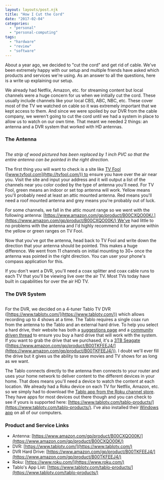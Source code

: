 ```yaml
---
layout: layouts/post.njk
title: "How I Cut the Cord"
date: "2017-02-04"
categories: 
  - "personal"
  - "personal-computing"
tags: 
  - "hardware"
  - "review"
  - "software"
---
```


About a year ago, we decided to "cut the cord" and get rid of cable. We've been extremely happy with our setup and multiple friends have asked which products and services we're using. As an answer to all the questions, here is a write up explaining our setup.

We already had Netflix, Amazon, etc. for streaming content but local channels were a huge concern for us when we initially cut the cord. These usually include channels like your local CBS, ABC, NBC, etc. These cover most of the TV we watched on cable so it was extremely important that we kept access to them. And since we were spoiled by our DVR from the cable company, we weren't going to cut the cord until we had a system in place to allow us to watch on our own time. That meant we needed 2 things: an antenna and a DVR system that worked with HD antennas.

### The Antenna

<img src="../img/2017-attic-antenna.jpg" alt="" class="w-100" />

*The strip of wood pictured has been replaced by 1 inch PVC so that the entire antenna can be pointed in the right direction.*

The first thing you will want to check is a site like [TV Fool](http://tvfool.com/) ([www.tvfool.com](http://tvfool.com/)) to ensure you have over the air near you. Visit the site and input your address and it will output a list of the channels near you color coded by the type of antenna you'll need. For TV Fool, green means an indoor or set top antenna will work. Yellow means you'll probably need at least an attic mounted antenna. Red means you'll need a roof mounted antenna and grey means you're probably out of luck.

For some channels, we fall in the attic mount range so we went with the following antenna: [https://www.amazon.com/gp/product/B00CXQO00K/.](https://www.amazon.com/gp/product/B00CXQO00K/) We've had little to no problems with the antenna and I'd highly recommend it for anyone within the yellow or green ranges on TV Fool.

Now that you've got the antenna, head back to TV Fool and write down the direction that your antenna should be pointed. This makes a huge difference. We went from 11 channels on initial mounting to 30+ once the antenna was pointed in the right direction. You can user your phone's compass application for this.

If you don't want a DVR, you'll need a coax splitter and coax cable runs to each TV that you'll be viewing live over the air TV. Most TVs today have built in capabilities for over the air HD TV.

### The DVR System

<img src="../img/2017-tablo.jpg" alt="" class="w-100" />

For the DVR, we decided on a 4-tuner Tablo TV DVR ([https://www.tablotv.com/](https://www.tablotv.com/)) which allows recording up to 4 shows at a time. The Tablo requires a single coax run from the antenna to the Tablo and an external hard drive. To help you select a hard drive, their website has both a [suggestions page](https://www.tablotv.com/blog/tablo-usb-hard-drive-specifications-suggestions/) and a [community driven thread](https://community.tablotv.com/t/tested-hard-drives/130) to ensure you buy a hard drive that will work with the system. If you want to grab the drive that we purchased, it's a [3TB Seagate](https://www.amazon.com/gp/product/B00TKFEEJ4/) ([https://www.amazon.com/gp/product/B00TKFEEJ4/](https://www.amazon.com/gp/product/B00TKFEEJ4/)). I doubt we'll ever fill the drive but it gives us the ability to save movies and TV shows for as long as we want.

The Tablo connects directly to the antenna then connects to your router and uses your home network to deliver content to the different devices in your home. That does means you'll need a device to watch the content at each location. We already had a Roku device on each TV for Netflix, Amazon, etc. so we simply had to download the [Tablo app from the Roku channel store](https://channelstore.roku.com/details/44281/tablo-tv). They have apps for most devices out there though and you can check to see if yours is supported here: [https://www.tablotv.com/tablo-products/](https://www.tablotv.com/tablo-products/). I've also installed their [Windows app](https://www.tablotv.com/blog/tablo-ota-dvr-app-now-available-xbox-one/) on all of our computers.

### Product and Service Links

- Antenna: [https://www.amazon.com/gp/product/B00CXQO00K/](https://www.amazon.com/gp/product/B00CXQO00K/)
- DVR: [https://www.tablotv.com/](https://www.tablotv.com/)
- DVR Hard Drive: [https://www.amazon.com/gp/product/B00TKFEEJ4/](https://www.amazon.com/gp/product/B00TKFEEJ4/)
- Roku: [https://www.roku.com/](https://www.roku.com/)
- Tablo's App List: [https://www.tablotv.com/tablo-products/](https://www.tablotv.com/tablo-products/)

